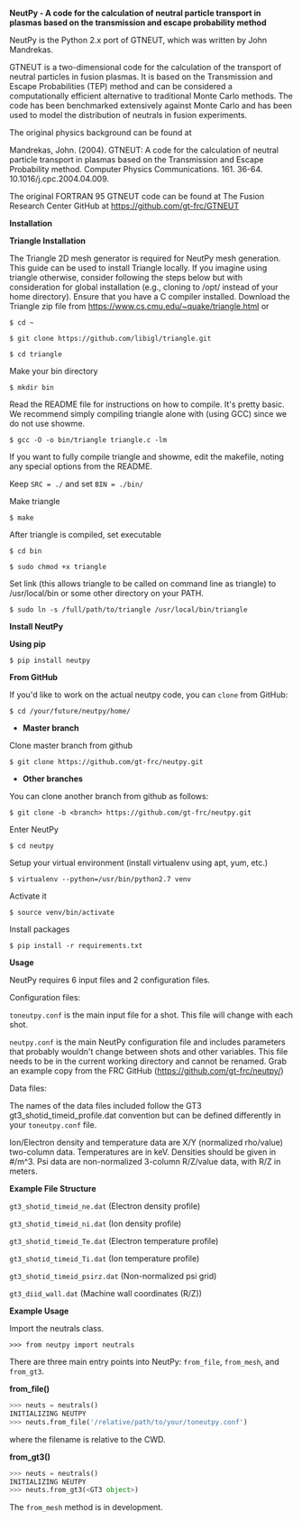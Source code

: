 **NeutPy - A code for the calculation of neutral particle transport in plasmas based on the transmission and escape probability method**

NeutPy is the Python 2.x port of GTNEUT, which was written by John Mandrekas.

GTNEUT is a two-dimensional code for the calculation of the transport of neutral particles in fusion plasmas.
It is based on the Transmission and Escape Probabilities (TEP) method and can be considered a computationally efficient
alternative to traditional Monte Carlo methods. The code has been benchmarked extensively against Monte Carlo and
has been used to model the distribution of neutrals in fusion experiments.

The original physics background can be found at

Mandrekas, John. (2004). GTNEUT: A code for the calculation of neutral particle transport in plasmas based on the
    Transmission and Escape Probability method. Computer Physics Communications.
    161. 36-64. 10.1016/j.cpc.2004.04.009.

The original FORTRAN 95 GTNEUT code can be found at The Fusion Research Center GitHub at
https://github.com/gt-frc/GTNEUT

**Installation**

**Triangle Installation**

The Triangle 2D mesh generator is required for NeutPy mesh generation. This guide can be used to install Triangle
locally. If you imagine using triangle otherwise, consider
following the steps below but with consideration for global installation (e.g., cloning to /opt/ instead
of your home directory). Ensure that you have a C compiler installed.
Download the Triangle zip file from https://www.cs.cmu.edu/~quake/triangle.html or 

`$ cd ~`

`$ git clone https://github.com/libigl/triangle.git`

`$ cd triangle`

Make your bin directory

`$ mkdir bin`

Read the README file for instructions on how to compile. It's pretty basic. We recommend simply
compiling triangle alone with (using GCC) since we do not use showme.

`$ gcc -O -o bin/triangle triangle.c -lm`

If you want to fully compile triangle and showme, edit the makefile,
noting any special options from the README.

Keep `SRC = ./` and set `BIN = ./bin/`

Make triangle

`$ make`

After triangle is compiled, set executable

`$ cd bin`

`$ sudo chmod +x triangle`

Set link (this allows triangle to be called on command line as triangle) to /usr/local/bin or some 
other directory on your PATH.
 
`$ sudo ln -s /full/path/to/triangle /usr/local/bin/triangle`

**Install NeutPy**

**Using pip**

`$ pip install neutpy`

**From GitHub**

If you'd like to work on the actual neutpy code, you can `clone` from GitHub:

`$ cd /your/future/neutpy/home/`

- **Master branch**

Clone  master branch from github

`$ git clone https://github.com/gt-frc/neutpy.git`

- **Other branches**

You can clone another branch from github as follows:

`$ git clone -b <branch> https://github.com/gt-frc/neutpy.git`

Enter NeutPy

`$ cd neutpy`

Setup your virtual environment (install virtualenv using apt, yum, etc.)

`$ virtualenv --python=/usr/bin/python2.7 venv`

Activate it

`$ source venv/bin/activate`

Install packages

`$ pip install -r requirements.txt`

**Usage**

NeutPy requires 6 input files and 2 configuration files.

Configuration files:

`toneutpy.conf` is the main input file for a shot. This file will change with each shot.

`neutpy.conf` is the main NeutPy configuration file and includes parameters that probably wouldn't change between
shots and other variables. This file needs to be in the current working directory and cannot be renamed. Grab an
 example copy from the FRC GitHub (https://github.com/gt-frc/neutpy/)

Data files:

The names of the data files included follow the GT3 gt3_shotid_timeid_profile.dat convention but can be defined 
differently in your `toneutpy.conf` file.

Ion/Electron density and temperature data are X/Y (normalized rho/value) two-column data. Temperatures are
in keV. Densities should be given in #/m^3. Psi data are non-normalized 3-column R/Z/value data, with R/Z in 
meters.

**Example File Structure**

`gt3_shotid_timeid_ne.dat` (Electron density profile)

`gt3_shotid_timeid_ni.dat` (Ion density profile)

`gt3_shotid_timeid_Te.dat` (Electron temperature profile)

`gt3_shotid_timeid_Ti.dat` (Ion temperature profile)

`gt3_shotid_timeid_psirz.dat` (Non-normalized psi grid)

`gt3_diid_wall.dat` (Machine wall coordinates (R/Z))

**Example Usage**

Import the neutrals class.
```
>>> from neutpy import neutrals
```
There are three main entry points into NeutPy: `from_file`, `from_mesh`, and `from_gt3`.

**from_file()**

```python
>>> neuts = neutrals()
INITIALIZING NEUTPY
>>> neuts.from_file('/relative/path/to/your/toneutpy.conf')
```

where the filename is relative to the CWD.

**from_gt3()**

```python
>>> neuts = neutrals()
INITIALIZING NEUTPY
>>> neuts.from_gt3(<GT3 object>)
```
The `from_mesh` method is in development.
